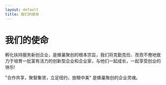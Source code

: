 ```yaml
---
layout: default
title: 我们的使命
---
```

# 我们的使命

孵化扶持服务新创企业，是蜂巢聚创的根本宗旨，我们将克勤克俭、孜孜不倦地致力于培育一批富有活力的创新型企业和企业家，与他们一起成长，一起享受创业的快乐!

"合作共享，聚智集贤，立足纽约，放眼中美" 是蜂巢聚创的企业灵魂。

